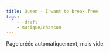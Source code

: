```yaml
---
title: Queen - I want to break free
tags:
    - -draft
    - musique/chanson
---
```


Page créée automatiquement, mais vide.
